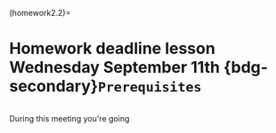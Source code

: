 (homework2.2)=
# Homework deadline lesson Wednesday September 11th {bdg-secondary}`Prerequisites`

```{tableofcontents}
```

During this meeting you're going 